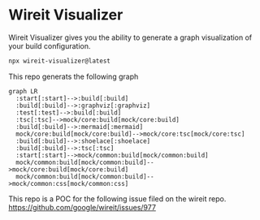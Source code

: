 # Wireit Visualizer

Wireit Visualizer gives you the ability to generate a graph visualization of your build configuration.

```bash
npx wireit-visualizer@latest
```

This repo generats the following graph

```mermaid
graph LR
  :start[:start]-->:build[:build]
  :build[:build]-->:graphviz[:graphviz]
  :test[:test]-->:build[:build]
  :tsc[:tsc]-->mock/core:build[mock/core:build]
  :build[:build]-->:mermaid[:mermaid]
  mock/core:build[mock/core:build]-->mock/core:tsc[mock/core:tsc]
  :build[:build]-->:shoelace[:shoelace]
  :build[:build]-->:tsc[:tsc]
  :start[:start]-->mock/common:build[mock/common:build]
  mock/common:build[mock/common:build]-->mock/core:build[mock/core:build]
  mock/common:build[mock/common:build]-->mock/common:css[mock/common:css]

```

This repo is a POC for the following issue filed on the wireit repo. https://github.com/google/wireit/issues/977

